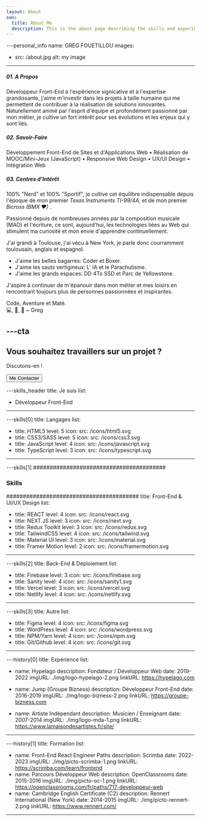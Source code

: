 ```yaml
---
layout: About
seo:
  title: About Me
  description: This is the about page describing the skills and experience of the Developer.
---
```



---personal_info
name: GREG FOUETILLOU 
images:
  - src: /about.jpg
    alt: my image
---
##### <span>01.</span> A Propos
Développeur Front-End à l'expérience signicative et à l'expertise grandissante, j'aime m'investir dans les projets à taille humaine qui me permettent de contribuer à la réalisation de solutions innovantes. Naturellement animé par l'esprit d'équipe et profondément passionné par mon métier, je cultive un fort intérêt pour ses évolutions et les enjeux qui y sont liés.

##### <span>02.</span> Savoir-Faire
Développement Front-End de Sites et d'Applications Web • Réalisation de MOOC/Mini-Jeux (JavaScript) • Responsive Web Design • UX/UI Design • Intégration Web 

##### <span>03.</span> Centres d'Intérêt
100% "Nerd" et 100% "Sportif", je cultive cet équilibre indispensable depuis l'époque de mon premier *Texas Instruments TI-99/4A*, et de mon premier *Bicross (BMX ♥)* . 

Passionné depuis de nombreuses années par la composition musicale (MAO) et l'écriture, ce sont, aujourd'hui, les technologies liées au Web qui stimulent ma curiosité et mon envie d'apprendre continuellement.

J'ai grandi à Toulouse, j'ai vécu à New York, je parle donc courramment toulousain, anglais et espagnol.

- J'aime les belles bagarres: Coder et Boxer.
- J'aime les sauts vertigineux: L' IA et le Parachutisme.
- J'aime les grands espaces: DD 4To SSD et Parc de Yellowstone.

J'aspire à continuer de m'épanouir dans mon métier et mes loisirs en rencontrant toujours plus de personnes passionnées et inspirantes.

Code, Aventure et Maté.  
💻, 🌄, 🧉 ~ Greg


---cta
---
## Vous souhaitez travaillers sur un projet ?

Discutons-en !

<Button href="/contact">
  Me Contacter
</Button>



---skills_header
title: Je suis
list:
  - Développeur Front-End
  
---

---skills[0]
title: Langages
list:
  - title: HTML5
    level: 5
    icon:
      src: /icons/html5.svg
  - title: CSS3/SASS
    level: 5
    icon:
      src: /icons/css3.svg
  - title: JavaScript
    level: 4
    icon:
      src: /icons/javascript.svg
  - title: TypeScript
    level: 3
    icon:
      src: /icons/typescript.svg
---

---skills[1]
########################################
### Skills
########################################
title: Front-End & UI/UX Design
list:
 
  - title: REACT
    level: 4
    icon:
      src: /icons/react.svg
  - title: NEXT.JS
    level: 3
    icon:
      src: /icons/next.svg
  - title: Redux Toolkit
    level: 3
    icon:
      src: /icons/redux.svg
  - title: TailwindCSS
    level: 4
    icon:
      src: /icons/tailwind.svg
  - title: Material UI
    level: 3
    icon:
      src: /icons/material.svg
  - title: Framer Motion
    level: 2
    icon:
      src: /icons/framermotion.svg
---

---skills[2]
title: Back-End & Déploiement
list:
  - title: Firebase
    level: 3
    icon:
      src: /icons/firebase.svg
  - title: Sanity
    level: 4
    icon:
      src: /icons/sanity1.svg
  - title: Vercel
    level: 3
    icon:
      src: /icons/vercel.svg
  - title: Netlify
    level: 4
    icon:
      src: /icons/netlify.svg
  
---

---skills[3]
title: Autre
list:
  - title: Figma
    level: 4
    icon:
      src: /icons/figma.svg
  - title: WordPress
    level: 4
    icon:
      src: /icons/wordpress.svg
  - title: NPM/Yarn
    level: 4
    icon:
      src: /icons/npm.svg
  - title: Git/Github
    level: 4
    icon:
      src: /icons/git.svg
  
---




---history[0]
title: Expérience
list:
  - name: Hypelago
    description: Fondateur / Développeur Web
    date: 2019-2022
    imgURL: ./img/logo-hypelago-2.png
    linkURL: https://hypelago.com
  - name: Jump (Groupe Bizness)
    description: Développeur Front-End
    date: 2016-2019
    imgURL: ./img/logo-bizness-2.png
    linkURL: https://groupe-bizness.com

  - name: Artiste Indépendant
    description: Musicien / Enseignant
    date: 2007-2014
    imgURL: ./img/logo-mda-1.png
    linkURL: https://www.lamaisondesartistes.fr/site/

---



---history[1]
title: Formation
list:
  - name: Front-End React Engineer Paths
    description: Scrimba
    date: 2022-2023
    imgURL: ./img/picto-scrimba-1.png
    linkURL: https://scrimba.com/learn/frontend
  - name: Parcours Développeur Web
    description: OpenClassrooms
    date: 2015-2016
    imgURL: ./img/picto-oc-1.png
    linkURL: https://openclassrooms.com/fr/paths/717-developpeur-web
  - name: Cambridge English Certificate (C2)
    description: Rennert International (New York)
    date: 2014-2015
    imgURL: ./img/picto-rennert-2.png
    linkURL: https://www.rennert.com/
---